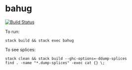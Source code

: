 # bahug

[![Build Status](https://travis-ci.org/githubuser/bahug.png)](https://travis-ci.org/githubuser/bahug)

To run:

    stack build && stack exec bahug

To see splices:

    stack clean && stack build --ghc-options=-ddump-splices
    find . -name "*.dump-splices" -exec cat {} \;
